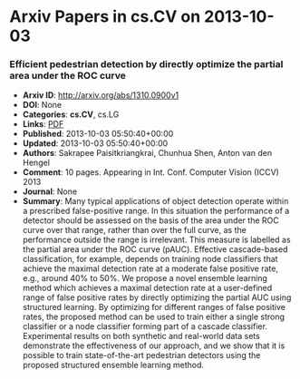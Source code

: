 # Arxiv Papers in cs.CV on 2013-10-03
### Efficient pedestrian detection by directly optimize the partial area under the ROC curve
- **Arxiv ID**: http://arxiv.org/abs/1310.0900v1
- **DOI**: None
- **Categories**: **cs.CV**, cs.LG
- **Links**: [PDF](http://arxiv.org/pdf/1310.0900v1)
- **Published**: 2013-10-03 05:50:40+00:00
- **Updated**: 2013-10-03 05:50:40+00:00
- **Authors**: Sakrapee Paisitkriangkrai, Chunhua Shen, Anton van den Hengel
- **Comment**: 10 pages. Appearing in Int. Conf. Computer Vision (ICCV) 2013
- **Journal**: None
- **Summary**: Many typical applications of object detection operate within a prescribed false-positive range. In this situation the performance of a detector should be assessed on the basis of the area under the ROC curve over that range, rather than over the full curve, as the performance outside the range is irrelevant.   This measure is labelled as the partial area under the ROC curve (pAUC). Effective cascade-based classification, for example, depends on training node classifiers that achieve the maximal detection rate at a moderate false positive rate, e.g., around 40% to 50%. We propose a novel ensemble learning method which achieves a maximal detection rate at a user-defined range of false positive rates by directly optimizing the partial AUC using structured learning. By optimizing for different ranges of false positive rates, the proposed method can be used to train either a single strong classifier or a node classifier forming part of a cascade classifier. Experimental results on both synthetic and real-world data sets demonstrate the effectiveness of our approach, and we show that it is possible to train state-of-the-art pedestrian detectors using the proposed structured ensemble learning method.



